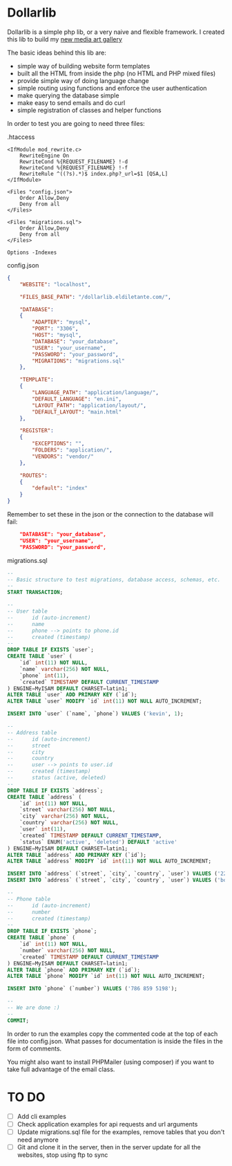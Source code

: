 # Dollarlib

Dollarlib is a simple php lib, or a very naive and flexible framework.
I created this lib to build my [new media art gallery](https://eldiletante.com/)

The basic ideas behind this lib are:

- simple way of building website form templates
- built all the HTML from inside the php (no HTML and PHP mixed files)
- provide simple way of doing language change
- simple routing using functions and enforce the user authentication
- make querying the database simple
- make easy to send emails and do curl
- simple registration of classes and helper functions

In order to test you are going to need three files:

.htaccess

```Text
<IfModule mod_rewrite.c>
    RewriteEngine On
    RewriteCond %{REQUEST_FILENAME} !-d
    RewriteCond %{REQUEST_FILENAME} !-f
    RewriteRule ^((?s).*)$ index.php?_url=$1 [QSA,L]
</IfModule>

<Files "config.json">
    Order Allow,Deny
    Deny from all
</Files>

<Files "migrations.sql">
    Order Allow,Deny
    Deny from all
</Files>

Options -Indexes
```

config.json

```JSON
{
    "WEBSITE": "localhost",

    "FILES_BASE_PATH": "/dollarlib.eldiletante.com/",

    "DATABASE": 
    {
        "ADAPTER": "mysql",
        "PORT": "3306",
        "HOST": "mysql",
        "DATABASE": "your_database",
        "USER": "your_username",
        "PASSWORD": "your_password",
        "MIGRATIONS": "migrations.sql"
    },

    "TEMPLATE": 
    {
        "LANGUAGE_PATH": "application/language/",
        "DEFAULT_LANGUAGE": "en.ini",
        "LAYOUT_PATH": "application/layout/",
        "DEFAULT_LAYOUT": "main.html"
    },

    "REGISTER":
    {
        "EXCEPTIONS": "",
        "FOLDERS": "application/",
        "VENDORS": "vendor/"
    },

    "ROUTES":
    {
        "default": "index"
    }
}
```

Remember to set these in the json or the connection to the database will fail:

```JSON
    "DATABASE": "your_database",
    "USER": "your_username",
    "PASSWORD": "your_password",
```

migrations.sql

```SQL
--
-- Basic structure to test migrations, database access, schemas, etc.
-- 
START TRANSACTION;

--
-- User table
--      id (auto-increment)
--      name
--      phone --> points to phone.id
--      created (timestamp)
--
DROP TABLE IF EXISTS `user`;
CREATE TABLE `user` (
    `id` int(11) NOT NULL,
    `name` varchar(256) NOT NULL,
    `phone` int(11),
    `created` TIMESTAMP DEFAULT CURRENT_TIMESTAMP
) ENGINE=MyISAM DEFAULT CHARSET=latin1;
ALTER TABLE `user` ADD PRIMARY KEY (`id`);
ALTER TABLE `user` MODIFY `id` int(11) NOT NULL AUTO_INCREMENT;

INSERT INTO `user` (`name`, `phone`) VALUES ('kevin', 1);

--
-- Address table
--      id (auto-increment)
--      street
--      city
--      country
--      user --> points to user.id
--      created (timestamp)
--      status (active, deleted)
--
DROP TABLE IF EXISTS `address`;
CREATE TABLE `address` (
    `id` int(11) NOT NULL,
    `street` varchar(256) NOT NULL,
    `city` varchar(256) NOT NULL,
    `country` varchar(256) NOT NULL,
    `user` int(11),
    `created` TIMESTAMP DEFAULT CURRENT_TIMESTAMP,
    `status` ENUM('active', 'deleted') DEFAULT 'active'
) ENGINE=MyISAM DEFAULT CHARSET=latin1;
ALTER TABLE `address` ADD PRIMARY KEY (`id`);
ALTER TABLE `address` MODIFY `id` int(11) NOT NULL AUTO_INCREMENT;

INSERT INTO `address` (`street`, `city`, `country`, `user`) VALUES ('2280 sw', 'miami', 'USA', 1);
INSERT INTO `address` (`street`, `city`, `country`, `user`) VALUES ('boltana 26', 'Madrid', 'Spain', 1);

--
-- Phone table
--      id (auto-increment)
--      number
--      created (timestamp)
--
DROP TABLE IF EXISTS `phone`;
CREATE TABLE `phone` (
    `id` int(11) NOT NULL,
    `number` varchar(256) NOT NULL,
    `created` TIMESTAMP DEFAULT CURRENT_TIMESTAMP
) ENGINE=MyISAM DEFAULT CHARSET=latin1;
ALTER TABLE `phone` ADD PRIMARY KEY (`id`);
ALTER TABLE `phone` MODIFY `id` int(11) NOT NULL AUTO_INCREMENT;

INSERT INTO `phone` (`number`) VALUES ('786 859 5198');

--
-- We are done :)
--
COMMIT;
```

In order to run the examples copy the commented code at the top of each file into config.json.
What passes for documentation is inside the files in the form of comments.

You might also want to install PHPMailer (using composer) if you want to take full advantage of the email class.

# TO DO

- [ ] Add cli examples
- [ ] Check application examples for api requests and url arguments
- [ ] Update migrations.sql file for the examples, remove tables that you don't need anymore
- [ ] Git and clone it in the server, then in the server update for all the websites, stop using ftp to sync